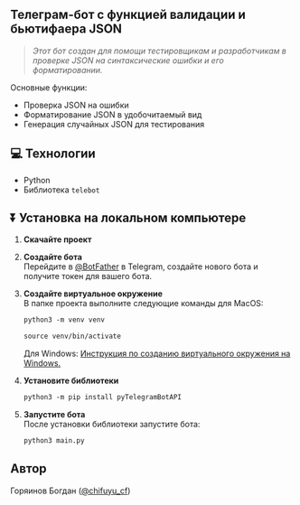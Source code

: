 
<h2>Телеграм-бот с функцией валидации и бьютифаера JSON</h2>

> *Этот бот создан для помощи тестировщикам и разработчикам в проверке JSON на синтаксические ошибки и его форматировании.*

Основные функции:
* Проверка JSON на ошибки
* Форматирование JSON в удобочитаемый вид
* Генерация случайных JSON для тестирования

## 💻 Технологии

* Python
* Библиотека `telebot`

## ⏬ Установка на локальном компьютере

1. **Скачайте проект**  
   

2. **Создайте бота**  
   Перейдите в [@BotFather](https://t.me/BotFather) в Telegram, создайте нового бота и получите токен для вашего бота.

3. **Создайте виртуальное окружение**  
   В папке проекта выполните следующие команды для MacOS:
  
    ``` markdown
    python3 -m venv venv
    ```

    ``` markdown
    source venv/bin/activate
    ```

   Для Windows:
   [Инструкция по созданию виртуального окружения на Windows.](https://realpython.com/python-virtual-environments-a-primer/#create-it)

4. **Установите библиотеки**  
 
    ``` markdown
    python3 -m pip install pyTelegramBotAPI
    ```

5. **Запустите бота**  
   После установки библиотеки запустите бота:
   ```bash
   python3 main.py
   ```

## Автор

Горяинов Богдан ([@chifuyu_cf](https://t.me/chifuyu_cf))


